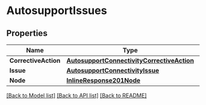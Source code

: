 # AutosupportIssues

## Properties

Name | Type | Description | Notes
------------ | ------------- | ------------- | -------------
**CorrectiveAction** | [**AutosupportConnectivityCorrectiveAction**](autosupport_connectivity_corrective_action.md) |  | [optional] 
**Issue** | [**AutosupportConnectivityIssue**](autosupport_connectivity_issue.md) |  | [optional] 
**Node** | [**InlineResponse201Node**](inline_response_201_node.md) |  | [optional] 

[[Back to Model list]](../README.md#documentation-for-models) [[Back to API list]](../README.md#documentation-for-api-endpoints) [[Back to README]](../README.md)


